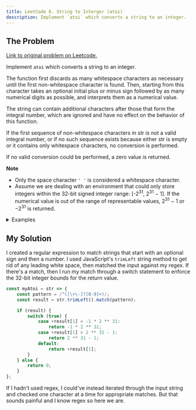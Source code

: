 ```yaml
---
title: LeetCode 8. String to Interger (atoi)
description: Implement `atoi` which converts a string to an integer.
---
```


## The Problem

[Link to original problem on Leetcode.](https://leetcode.com/problems/string-to-integer-atoi/)

Implement `atoi` which converts a string to an integer.

The function first discards as many whitespace characters as necessary until the first non-whitespace character is found. Then, starting from this character takes an optional initial plus or minus sign followed by as many numerical digits as possible, and interprets them as a numerical value.

The string can contain additional characters after those that form the integral number, which are ignored and have no effect on the behavior of this function.

If the first sequence of non-whitespace characters in str is not a valid integral number, or if no such sequence exists because either str is empty or it contains only whitespace characters, no conversion is performed.

If no valid conversion could be performed, a zero value is returned.

**Note**

- Only the space character `' '` is considered a whitespace character.
- Assume we are dealing with an environment that could only store integers within the 32-bit signed integer range: [-2<sup>31</sup>,&nbsp;2<sup>31</sup>&nbsp;−&nbsp;1]. If the numerical value is out of the range of representable values, 2<sup>31</sup>&nbsp;−&nbsp;1 or −2<sup>31</sup> is returned.

<details>
<summary>Examples</summary>

Example 1:

```
Input: str = "42"
Output: 42
```

Example 2:

```
Input: str = "   -42"
Output: -42
Explanation: The first non-whitespace character is '-', which is the minus sign. Then take as many numerical digits as possible, which gets 42.
```

Example 3:

```
Input: str = "4193 with words"
Output: 4193
Explanation: Conversion stops at digit '3' as the next character is not a numerical digit.
```

Example 4:

```
Input: str = "words and 987"
Output: 0
Explanation: The first non-whitespace character is 'w', which is not a numerical digit or a +/- sign. Therefore no valid conversion could be performed.
```

Example 5:

```
Input: str = "-91283472332"
Output: -2147483648
Explanation: The number "-91283472332" is out of the range of a 32-bit signed integer. Thefore INT_MIN (−231) is returned.
```

</details>

## My Solution

I created a regular expression to match strings that start with an optional sign and then a number. I used JavaScript's `trimLeft` string method to get rid of any leading white space, then matched the input against my regex. If there's a match, then I run my match through a switch statement to enforce the 32-bit integer bounds for the return value.

```javascript
const myAtoi = str => {
	const pattern = /^([\+\-]?[0-9]+)/;
	const result = str.trimLeft().match(pattern);

	if (result) {
		switch (true) {
			case +result[1] < -1 * 2 ** 31:
				return -1 * 2 ** 31;
			case +result[1] > 2 ** 31 - 1:
				return 2 ** 31 - 1;
			default:
				return +result[1];
		}
	} else {
		return 0;
	}
};
```

If I hadn't used regex, I could've instead iterated through the input string and checked one character at a time for appropriate matches. But that sounds painful and I know regex so here we are.

